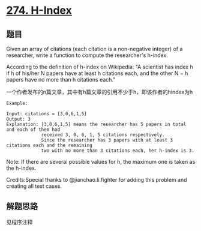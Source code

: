 # [274. H-Index](https://leetcode.com/problems/h-index/)

## 题目

Given an array of citations (each citation is a non-negative integer) of a researcher, write a function to compute the researcher's h-index.

According to the definition of h-index on Wikipedia: "A scientist has index h if h of his/her N papers have at least h citations each, and the other N − h papers have no more than h citations each."

一个作者发布的n篇文章，其中有h篇文章的引用不少于h，即该作者的hindex为h

```$xslt
Example:

Input: citations = [3,0,6,1,5]
Output: 3 
Explanation: [3,0,6,1,5] means the researcher has 5 papers in total and each of them had 
             received 3, 0, 6, 1, 5 citations respectively. 
             Since the researcher has 3 papers with at least 3 citations each and the remaining 
             two with no more than 3 citations each, her h-index is 3.
```

Note: If there are several possible values for h, the maximum one is taken as the h-index.

Credits:Special thanks to @jianchao.li.fighter for adding this problem and creating all test cases.

## 解题思路

见程序注释
